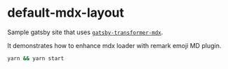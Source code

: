 # default-mdx-layout

Sample gatsby site that uses [`gatsby-transformer-mdx`][gatsby-transformer-mdx].

It demonstrates how to enhance mdx loader with remark emoji MD plugin.

```bash
yarn && yarn start
```

[gatsby-transformer-mdx]: https://www.npmjs.com/package/gatsby-transformer-mdx

